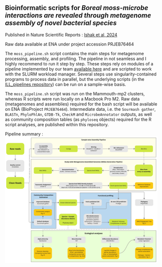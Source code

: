 ## Bioinformatic scripts for _Boreal moss-microbe interactions are revealed through metagenome assembly of novel bacterial species_

Published in Nature Scientific Reports : [Ishak et al, 2024](https://www.nature.com/articles/s41598-024-73045-z)

Raw data available at ENA under project accession PRJEB76464

The `moss_pipeline.sh` script contains the main steps for metagenome processing, assembly, and profiling. The pipeline in not seamless and I highly recommend to run it step by step. These steps rely on modules of a pipeline implemented by our team [available here](https://github.com/jflucier/ILL_pipelines) and are scripted to work with the SLURM workload manager. Several steps use singularity-contained programs to process data in parallel, but the underlying scripts (in the [ILL_pipelines repository](https://github.com/jflucier/ILL_pipelines)) can be run on a sample-wise basis.

The `moss_pipeline.sh` script was run on the Mammouth-mp2 clusters, whereas R scripts were run locally on a Macbook Pro M2. Raw data (metagenomes and assemblies) required for the bash script will be available on ENA (BioProject `PRJEB76464`). Intermediate data, i.e. the `Sourmash gather`, `BLASTn`, `PhyloPhlAn`, `GTDB-Tk`, `CheckM` and `MicrobeAnnotator` outputs, as well as community composition tables (as `phyloseq` objects) required for the R script analyses, are published within this repository. 

Pipeline summary :
![alt text](https://github.com/jorondo1/borealMoss/blob/main/out/Boreal_Moss_WF.jpg)
